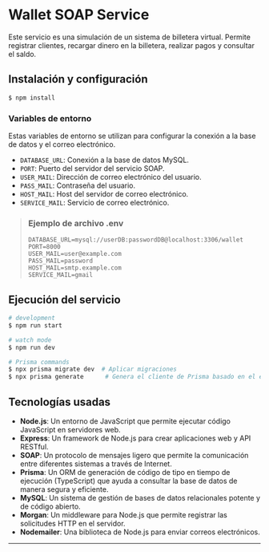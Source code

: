 # Wallet SOAP Service

Este servicio es una simulación de un sistema de billetera virtual. Permite registrar clientes, recargar dinero en la billetera, realizar pagos y consultar el saldo.

## Instalación y configuración

```bash
$ npm install
```

### Variables de entorno

Estas variables de entorno se utilizan para configurar la conexión a la base de datos y el correo electrónico.

- `DATABASE_URL`: Conexión a la base de datos MySQL.
- `PORT`: Puerto del servidor del servicio SOAP.
- `USER_MAIL`: Dirección de correo electrónico del usuario.
- `PASS_MAIL`: Contraseña del usuario.
- `HOST_MAIL`: Host del servidor de correo electrónico.
- `SERVICE_MAIL`: Servicio de correo electrónico.

> ### Ejemplo de archivo .env
>
> ```.env
> DATABASE_URL=mysql://userDB:passwordDB@localhost:3306/wallet
> PORT=8000
> USER_MAIL=user@example.com
> PASS_MAIL=password
> HOST_MAIL=smtp.example.com
> SERVICE_MAIL=gmail
> ```

## Ejecución del servicio

```bash
# development
$ npm run start

# watch mode
$ npm run dev

# Prisma commands
$ npx prisma migrate dev  # Aplicar migraciones
$ npx prisma generate      # Genera el cliente de Prisma basado en el esquema definido
```

## Tecnologías usadas

- **Node.js**: Un entorno de JavaScript que permite ejecutar código JavaScript en servidores web.
- **Express**: Un framework de Node.js para crear aplicaciones web y API RESTful.
- **SOAP**: Un protocolo de mensajes ligero que permite la comunicación entre diferentes sistemas a través de Internet.
- **Prisma**: Un ORM de generación de código de tipo en tiempo de ejecución (TypeScript) que ayuda a consultar la base de datos de manera segura y eficiente.
- **MySQL**: Un sistema de gestión de bases de datos relacionales potente y de código abierto.
- **Morgan**: Un middleware para Node.js que permite registrar las solicitudes HTTP en el servidor.
- **Nodemailer**: Una biblioteca de Node.js para enviar correos electrónicos.

---
